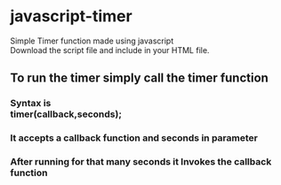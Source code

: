 # javascript-timer
Simple Timer function made using javascript <br/>
Download the script file and include in your HTML file.
<h2>To run the timer simply call the timer function</h2>

  <h3>Syntax is <br/>
      timer(callback,seconds);
    </h3>
<h3>It accepts a callback function and seconds in parameter </h3>
 <h3>   After running for that many seconds it Invokes the callback
    function </h3>
